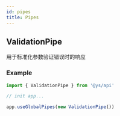 ```yaml
---
id: pipes
title: Pipes
---
```


## ValidationPipe

用于标准化参数验证错误时的响应

### Example

```typescript
import { ValidationPipe } from '@ys/api'

// init app...

app.useGlobalPipes(new ValidationPipe())
```
